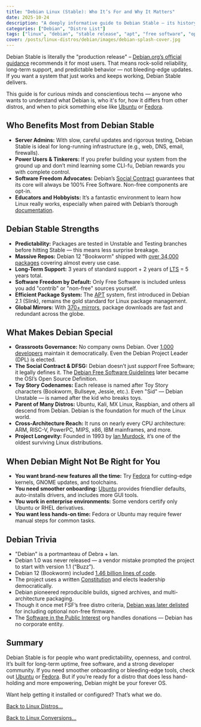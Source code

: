 ```yaml
---
title: "Debian Linux (Stable): Who It’s For and Why It Matters"
date: 2025-10-24
description: "A deeply informative guide to Debian Stable — its history, reliability, and why it remains the backbone of the Linux world."
categories: ["Debian", "Distro List"]
tags: ["linux", "debian", "stable release", "apt", "free software", "open source", "server linux", "linux comparison"]
cover: /posts/linux-distros/debian/images/debian-splash-cover.jpg
---
```


Debian Stable is literally the "production release" – [Debian.org’s official guidance](https://www.debian.org/releases/) recommends it for most users. That means rock-solid reliability, long-term support, and predictable behavior — not bleeding-edge updates. If you want a system that just works and keeps working, Debian Stable delivers.

This guide is for curious minds and conscientious techs — anyone who wants to understand what Debian is, who it's for, how it differs from other distros, and when to pick something else like [Ubuntu](/linux-distros/ubuntu/) or [Fedora](/linux-distros/fedora/).

## Who Benefits Most from Debian Stable

- **Server Admins:** With slow, careful updates and rigorous testing, Debian Stable is ideal for long-running infrastructure (e.g., web, DNS, email, firewalls). 
- **Power Users & Tinkerers:** If you prefer building your system from the ground up and don’t mind learning some CLI-fu, Debian rewards you with complete control.
- **Software Freedom Advocates:** Debian’s [Social Contract](https://www.debian.org/social_contract?ref=itsfoss.com) guarantees that its core will always be 100% Free Software. Non-free components are opt-in.
- **Educators and Hobbyists:** It’s a fantastic environment to learn how Linux really works, especially when paired with Debian’s thorough [documentation](https://wiki.debian.org/).

## Debian Stable Strengths

- **Predictability:** Packages are tested in Unstable and Testing branches before hitting Stable — this means less surprise breakage.
- **Massive Repos:** Debian 12 "Bookworm" shipped with [over 34,000 packages](https://www.sci-tech-today.com/stats/debian-statistics/) covering almost every use case.
- **Long-Term Support:** 3 years of standard support + 2 years of [LTS](https://www.debian.org/releases/) = 5 years total.
- **Software Freedom by Default:** Only Free Software is included unless you add "contrib" or "non-free" sources yourself.
- **Efficient Package System:** The [APT](https://profilpelajar.com/en/Debian_version_history) system, first introduced in Debian 2.1 (Slink), remains the gold standard for Linux package management.
- **Global Mirrors:** With [370+ mirrors](https://www.sci-tech-today.com/stats/debian-statistics/), package downloads are fast and redundant across the globe.

## What Makes Debian Special

- **Grassroots Governance:** No company owns Debian. Over [1,000 developers](https://www.debian.org/intro/philosophy) maintain it democratically. Even the Debian Project Leader (DPL) is elected.
- **The Social Contract & DFSG:** Debian doesn’t just *support* Free Software; it legally defines it. The [Debian Free Software Guidelines](https://www.debian.org/social_contract?ref=itsfoss.com) later became the OSI’s Open Source Definition.
- **Toy Story Codenames:** Each release is named after Toy Story characters (Bookworm, Bullseye, Jessie, etc.). Even "Sid" — Debian Unstable — is named after the kid who breaks toys.
- **Parent of Many Distros:** Ubuntu, Kali, MX Linux, Raspbian, and others all descend from Debian. Debian is the foundation for much of the Linux world.
- **Cross-Architecture Reach:** It runs on nearly every CPU architecture: ARM, RISC-V, PowerPC, MIPS, x86, IBM mainframes, and more.
- **Project Longevity:** Founded in 1993 by [Ian Murdock](https://en.wikipedia.org/wiki/Debian), it’s one of the oldest surviving Linux distributions.

## When Debian Might Not Be Right for You

- **You want brand-new features all the time:** Try [Fedora](/linux-distros/fedora/) for cutting-edge kernels, GNOME updates, and toolchains.
- **You need smoother onboarding:** [Ubuntu](/linux-distros/ubuntu/) provides friendlier defaults, auto-installs drivers, and includes more GUI tools.
- **You work in enterprise environments:** Some vendors certify only Ubuntu or RHEL derivatives.
- **You want less hands-on time:** Fedora or Ubuntu may require fewer manual steps for common tasks.

## Debian Trivia

- "Debian" is a portmanteau of Debra + Ian.
- Debian 1.0 was never released — a vendor mistake prompted the project to start with version 1.1 (“Buzz”).
- Debian 12 (Bookworm) included [1.46 billion lines of code](https://www.sci-tech-today.com/stats/debian-statistics/).
- The project uses a written [Constitution](https://www.debian.org/intro/philosophy) and elects leadership democratically.
- Debian pioneered reproducible builds, signed archives, and multi-architecture packaging.
- Though it once met FSF’s free distro criteria, [Debian was later delisted](https://en.wikipedia.org/wiki/Debian) for including optional non-free firmware.
- The [Software in the Public Interest](https://en.wikipedia.org/wiki/Debian) org handles donations — Debian has no corporate entity.

## Summary

Debian Stable is for people who want predictability, openness, and control. It’s built for long-term uptime, free software, and a strong developer community. If you need smoother onboarding or bleeding-edge tools, check out [Ubuntu](/linux-distros/ubuntu/) or [Fedora](/linux-distros/fedora/). But if you’re ready for a distro that does less hand-holding and more empowering, Debian might be your forever OS.

Want help getting it installed or configured? That’s what we do.

[Back to Linux Distros...](/posts/linux-distros/)

[Back to Linux Conversions...](/services/linux-conversions/)
